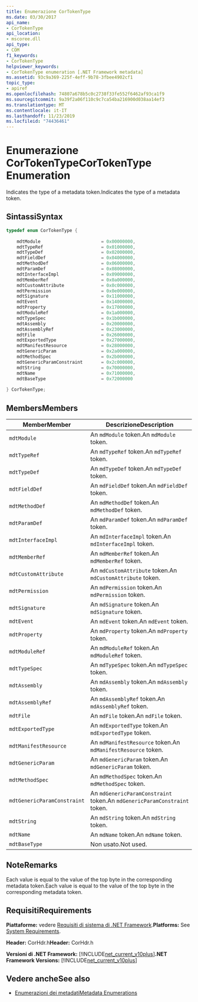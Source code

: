 ```yaml
---
title: Enumerazione CorTokenType
ms.date: 03/30/2017
api_name:
- CorTokenType
api_location:
- mscoree.dll
api_type:
- COM
f1_keywords:
- CorTokenType
helpviewer_keywords:
- CorTokenType enumeration [.NET Framework metadata]
ms.assetid: 93c9a369-225f-4eff-9b78-3fbee4902cf1
topic_type:
- apiref
ms.openlocfilehash: 74807a678b5c0c2738f33fe552f6462af93ca1f9
ms.sourcegitcommit: 9a39f2a06f110c9c7ca54ba216900d038aa14ef3
ms.translationtype: MT
ms.contentlocale: it-IT
ms.lasthandoff: 11/23/2019
ms.locfileid: "74436461"
---
```

# <a name="cortokentype-enumeration"></a><span data-ttu-id="e655b-102">Enumerazione CorTokenType</span><span class="sxs-lookup"><span data-stu-id="e655b-102">CorTokenType Enumeration</span></span>
<span data-ttu-id="e655b-103">Indicates the type of a metadata token.</span><span class="sxs-lookup"><span data-stu-id="e655b-103">Indicates the type of a metadata token.</span></span>  
  
## <a name="syntax"></a><span data-ttu-id="e655b-104">Sintassi</span><span class="sxs-lookup"><span data-stu-id="e655b-104">Syntax</span></span>  
  
```cpp  
typedef enum CorTokenType {  
  
    mdtModule                       = 0x00000000,  
    mdtTypeRef                      = 0x01000000,  
    mdtTypeDef                      = 0x02000000,  
    mdtFieldDef                     = 0x04000000,  
    mdtMethodDef                    = 0x06000000,  
    mdtParamDef                     = 0x08000000,  
    mdtInterfaceImpl                = 0x09000000,  
    mdtMemberRef                    = 0x0a000000,  
    mdtCustomAttribute              = 0x0c000000,  
    mdtPermission                   = 0x0e000000,  
    mdtSignature                    = 0x11000000,  
    mdtEvent                        = 0x14000000,  
    mdtProperty                     = 0x17000000,  
    mdtModuleRef                    = 0x1a000000,  
    mdtTypeSpec                     = 0x1b000000,  
    mdtAssembly                     = 0x20000000,  
    mdtAssemblyRef                  = 0x23000000,  
    mdtFile                         = 0x26000000,  
    mdtExportedType                 = 0x27000000,  
    mdtManifestResource             = 0x28000000,  
    mdtGenericParam                 = 0x2a000000,  
    mdtMethodSpec                   = 0x2b000000,  
    mdtGenericParamConstraint       = 0x2c000000,  
    mdtString                       = 0x70000000,  
    mdtName                         = 0x71000000,  
    mdtBaseType                     = 0x72000000  
  
} CorTokenType;  
```  
  
## <a name="members"></a><span data-ttu-id="e655b-105">Members</span><span class="sxs-lookup"><span data-stu-id="e655b-105">Members</span></span>  
  
|<span data-ttu-id="e655b-106">Member</span><span class="sxs-lookup"><span data-stu-id="e655b-106">Member</span></span>|<span data-ttu-id="e655b-107">Descrizione</span><span class="sxs-lookup"><span data-stu-id="e655b-107">Description</span></span>|  
|------------|-----------------|  
|`mdtModule`|<span data-ttu-id="e655b-108">An `mdModule` token.</span><span class="sxs-lookup"><span data-stu-id="e655b-108">An `mdModule` token.</span></span>|  
|`mdtTypeRef`|<span data-ttu-id="e655b-109">An `mdTypeRef` token.</span><span class="sxs-lookup"><span data-stu-id="e655b-109">An `mdTypeRef` token.</span></span>|  
|`mdtTypeDef`|<span data-ttu-id="e655b-110">An `mdTypeDef` token.</span><span class="sxs-lookup"><span data-stu-id="e655b-110">An `mdTypeDef` token.</span></span>|  
|`mdtFieldDef`|<span data-ttu-id="e655b-111">An `mdFieldDef` token.</span><span class="sxs-lookup"><span data-stu-id="e655b-111">An `mdFieldDef` token.</span></span>|  
|`mdtMethodDef`|<span data-ttu-id="e655b-112">An `mdMethodDef` token.</span><span class="sxs-lookup"><span data-stu-id="e655b-112">An `mdMethodDef` token.</span></span>|  
|`mdtParamDef`|<span data-ttu-id="e655b-113">An `mdParamDef` token.</span><span class="sxs-lookup"><span data-stu-id="e655b-113">An `mdParamDef` token.</span></span>|  
|`mdtInterfaceImpl`|<span data-ttu-id="e655b-114">An `mdInterfaceImpl` token.</span><span class="sxs-lookup"><span data-stu-id="e655b-114">An `mdInterfaceImpl` token.</span></span>|  
|`mdtMemberRef`|<span data-ttu-id="e655b-115">An `mdMemberRef` token.</span><span class="sxs-lookup"><span data-stu-id="e655b-115">An `mdMemberRef` token.</span></span>|  
|`mdtCustomAttribute`|<span data-ttu-id="e655b-116">An `mdCustomAttribute` token.</span><span class="sxs-lookup"><span data-stu-id="e655b-116">An `mdCustomAttribute` token.</span></span>|  
|`mdtPermission`|<span data-ttu-id="e655b-117">An `mdPermission` token.</span><span class="sxs-lookup"><span data-stu-id="e655b-117">An `mdPermission` token.</span></span>|  
|`mdtSignature`|<span data-ttu-id="e655b-118">An `mdSignature` token.</span><span class="sxs-lookup"><span data-stu-id="e655b-118">An `mdSignature` token.</span></span>|  
|`mdtEvent`|<span data-ttu-id="e655b-119">An `mdEvent` token.</span><span class="sxs-lookup"><span data-stu-id="e655b-119">An `mdEvent` token.</span></span>|  
|`mdtProperty`|<span data-ttu-id="e655b-120">An `mdProperty` token.</span><span class="sxs-lookup"><span data-stu-id="e655b-120">An `mdProperty` token.</span></span>|  
|`mdtModuleRef`|<span data-ttu-id="e655b-121">An `mdModuleRef` token.</span><span class="sxs-lookup"><span data-stu-id="e655b-121">An `mdModuleRef` token.</span></span>|  
|`mdtTypeSpec`|<span data-ttu-id="e655b-122">An `mdTypeSpec` token.</span><span class="sxs-lookup"><span data-stu-id="e655b-122">An `mdTypeSpec` token.</span></span>|  
|`mdtAssembly`|<span data-ttu-id="e655b-123">An `mdAssembly` token.</span><span class="sxs-lookup"><span data-stu-id="e655b-123">An `mdAssembly` token.</span></span>|  
|`mdtAssemblyRef`|<span data-ttu-id="e655b-124">An `mdAssemblyRef` token.</span><span class="sxs-lookup"><span data-stu-id="e655b-124">An `mdAssemblyRef` token.</span></span>|  
|`mdtFile`|<span data-ttu-id="e655b-125">An `mdFile` token.</span><span class="sxs-lookup"><span data-stu-id="e655b-125">An `mdFile` token.</span></span>|  
|`mdtExportedType`|<span data-ttu-id="e655b-126">An `mdExportedType` token.</span><span class="sxs-lookup"><span data-stu-id="e655b-126">An `mdExportedType` token.</span></span>|  
|`mdtManifestResource`|<span data-ttu-id="e655b-127">An `mdManifestResource` token.</span><span class="sxs-lookup"><span data-stu-id="e655b-127">An `mdManifestResource` token.</span></span>|  
|`mdtGenericParam`|<span data-ttu-id="e655b-128">An `mdGenericParam` token.</span><span class="sxs-lookup"><span data-stu-id="e655b-128">An `mdGenericParam` token.</span></span>|  
|`mdtMethodSpec`|<span data-ttu-id="e655b-129">An `mdMethodSpec` token.</span><span class="sxs-lookup"><span data-stu-id="e655b-129">An `mdMethodSpec` token.</span></span>|  
|`mdtGenericParamConstraint`|<span data-ttu-id="e655b-130">An `mdGenericParamConstraint` token.</span><span class="sxs-lookup"><span data-stu-id="e655b-130">An `mdGenericParamConstraint` token.</span></span>|  
|`mdtString`|<span data-ttu-id="e655b-131">An `mdString` token.</span><span class="sxs-lookup"><span data-stu-id="e655b-131">An `mdString` token.</span></span>|  
|`mdtName`|<span data-ttu-id="e655b-132">An `mdName` token.</span><span class="sxs-lookup"><span data-stu-id="e655b-132">An `mdName` token.</span></span>|  
|`mdtBaseType`|<span data-ttu-id="e655b-133">Non usato.</span><span class="sxs-lookup"><span data-stu-id="e655b-133">Not used.</span></span>|  
  
## <a name="remarks"></a><span data-ttu-id="e655b-134">Note</span><span class="sxs-lookup"><span data-stu-id="e655b-134">Remarks</span></span>  
 <span data-ttu-id="e655b-135">Each value is equal to the value of the top byte in the corresponding metadata token.</span><span class="sxs-lookup"><span data-stu-id="e655b-135">Each value is equal to the value of the top byte in the corresponding metadata token.</span></span>  
  
## <a name="requirements"></a><span data-ttu-id="e655b-136">Requisiti</span><span class="sxs-lookup"><span data-stu-id="e655b-136">Requirements</span></span>  
 <span data-ttu-id="e655b-137">**Piattaforme:** vedere [Requisiti di sistema di .NET Framework](../../../../docs/framework/get-started/system-requirements.md).</span><span class="sxs-lookup"><span data-stu-id="e655b-137">**Platforms:** See [System Requirements](../../../../docs/framework/get-started/system-requirements.md).</span></span>  
  
 <span data-ttu-id="e655b-138">**Header:** CorHdr.h</span><span class="sxs-lookup"><span data-stu-id="e655b-138">**Header:** CorHdr.h</span></span>  
  
 <span data-ttu-id="e655b-139">**Versioni di .NET Framework:** [!INCLUDE[net_current_v10plus](../../../../includes/net-current-v10plus-md.md)]</span><span class="sxs-lookup"><span data-stu-id="e655b-139">**.NET Framework Versions:** [!INCLUDE[net_current_v10plus](../../../../includes/net-current-v10plus-md.md)]</span></span>  
  
## <a name="see-also"></a><span data-ttu-id="e655b-140">Vedere anche</span><span class="sxs-lookup"><span data-stu-id="e655b-140">See also</span></span>

- [<span data-ttu-id="e655b-141">Enumerazioni dei metadati</span><span class="sxs-lookup"><span data-stu-id="e655b-141">Metadata Enumerations</span></span>](../../../../docs/framework/unmanaged-api/metadata/metadata-enumerations.md)

